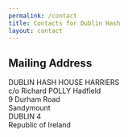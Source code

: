 ```yaml
---
permalink: /contact
title: Contacts for Dublin Hash
layout: contact
---
```


<h2>Mailing Address</h2>
<p>
DUBLIN HASH HOUSE HARRIERS<br>
c/o Richard POLLY Hadfield<br>
9 Durham Road<br>
Sandymount<br>
DUBLIN 4<br>
Republic of Ireland
</p>
